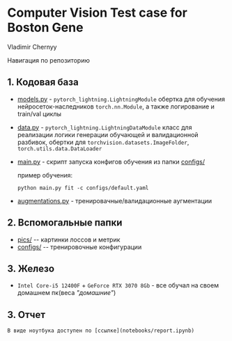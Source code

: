 # Computer Vision Test case for Boston Gene

Vladimir Chernyy

Навигация по репозиторию

## 1. Кодовая база
  - [models.py](models.py) - `pytorch_lightning.LightningModule` обертка для обучения нейросеток-наследников `torch.nn.Module`, а также логирование и train/val циклы
  - [data.py](data.py) - `pytorch_lightning.LightningDataModule` класс для реализации логики генерации обучающей и валидационной разбивок, обертки для `torchvision.datasets.ImageFolder`, `torch.utils.data.DataLoader`
  - [main.py](main.py) - скрипт запуска конфигов обучения из папки [configs/](configs/)

    пример обучения:
    ```
    python main.py fit -c configs/default.yaml
    ```
  - [augmentations.py](augmentations.py) - тренировачные/валидационные аугментации

## 2.  Вспомогальные папки
  - [pics/](pics/) -- картинки лоссов и метрик
  - [configs/](configs/) -- тренировочные конфигурации

## 3. Железо
   - `Intel Core-i5 12400F` + `GeForce RTX 3070 8Gb` - все обучал на своем домашнем пк(веса *"домашние"*)

## 3. Отчет


    В виде ноутбука доступен по [ссылке](notebooks/report.ipynb)
